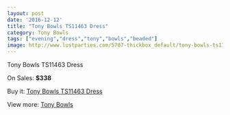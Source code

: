 ```yaml
---
layout: post
date: '2016-12-12'
title: "Tony Bowls TS11463 Dress"
category: Tony Bowls
tags: ["evening","dress","tony","bowls","beaded"]
image: http://www.lustparties.com/5707-thickbox_default/tony-bowls-ts11463-dress.jpg
---
```

Tony Bowls TS11463 Dress

On Sales: **$338**
<a href="https://www.lustparties.com/en/tony-bowls/1938-tony-bowls-ts11463-dress.html"><amp-img layout="responsive" width="600" height="600" src="//www.lustparties.com/5707-thickbox_default/tony-bowls-ts11463-dress.jpg" alt="Tony Bowls TS11463 Dress 0" /></a>
<a href="https://www.lustparties.com/en/tony-bowls/1938-tony-bowls-ts11463-dress.html"><amp-img layout="responsive" width="600" height="600" src="//www.lustparties.com/5708-thickbox_default/tony-bowls-ts11463-dress.jpg" alt="Tony Bowls TS11463 Dress 1" /></a>
<a href="https://www.lustparties.com/en/tony-bowls/1938-tony-bowls-ts11463-dress.html"><amp-img layout="responsive" width="600" height="600" src="//www.lustparties.com/5709-thickbox_default/tony-bowls-ts11463-dress.jpg" alt="Tony Bowls TS11463 Dress 2" /></a>
<a href="https://www.lustparties.com/en/tony-bowls/1938-tony-bowls-ts11463-dress.html"><amp-img layout="responsive" width="600" height="600" src="//www.lustparties.com/5710-thickbox_default/tony-bowls-ts11463-dress.jpg" alt="Tony Bowls TS11463 Dress 3" /></a>

Buy it: [Tony Bowls TS11463 Dress](https://www.lustparties.com/en/tony-bowls/1938-tony-bowls-ts11463-dress.html "Tony Bowls TS11463 Dress")

View more: [Tony Bowls](https://www.lustparties.com/en/5-tony-bowls "Tony Bowls")